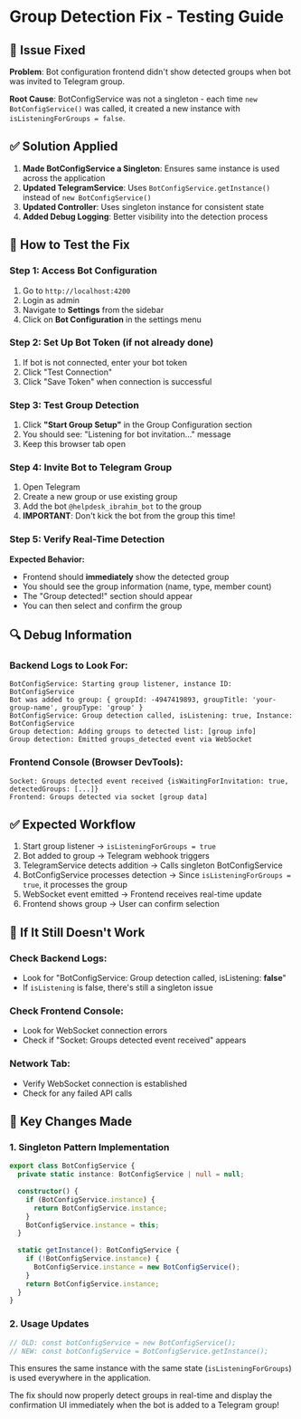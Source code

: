 # Group Detection Fix - Testing Guide

## 🐛 **Issue Fixed**
**Problem**: Bot configuration frontend didn't show detected groups when bot was invited to Telegram group.

**Root Cause**: BotConfigService was not a singleton - each time `new BotConfigService()` was called, it created a new instance with `isListeningForGroups = false`.

## ✅ **Solution Applied**
1. **Made BotConfigService a Singleton**: Ensures same instance is used across the application
2. **Updated TelegramService**: Uses `BotConfigService.getInstance()` instead of `new BotConfigService()`
3. **Updated Controller**: Uses singleton instance for consistent state
4. **Added Debug Logging**: Better visibility into the detection process

## 🧪 **How to Test the Fix**

### Step 1: Access Bot Configuration
1. Go to `http://localhost:4200`
2. Login as admin
3. Navigate to **Settings** from the sidebar
4. Click on **Bot Configuration** in the settings menu

### Step 2: Set Up Bot Token (if not already done)
1. If bot is not connected, enter your bot token
2. Click "Test Connection"
3. Click "Save Token" when connection is successful

### Step 3: Test Group Detection
1. Click **"Start Group Setup"** in the Group Configuration section
2. You should see: "Listening for bot invitation..." message
3. Keep this browser tab open

### Step 4: Invite Bot to Telegram Group
1. Open Telegram
2. Create a new group or use existing group
3. Add the bot `@helpdesk_ibrahim_bot` to the group
4. **IMPORTANT**: Don't kick the bot from the group this time!

### Step 5: Verify Real-Time Detection
**Expected Behavior:**
- Frontend should **immediately** show the detected group
- You should see the group information (name, type, member count)
- The "Group detected!" section should appear
- You can then select and confirm the group

## 🔍 **Debug Information**

### Backend Logs to Look For:
```
BotConfigService: Starting group listener, instance ID: BotConfigService
Bot was added to group: { groupId: -4947419893, groupTitle: 'your-group-name', groupType: 'group' }
BotConfigService: Group detection called, isListening: true, Instance: BotConfigService
Group detection: Adding groups to detected list: [group info]
Group detection: Emitted groups_detected event via WebSocket
```

### Frontend Console (Browser DevTools):
```
Socket: Groups detected event received {isWaitingForInvitation: true, detectedGroups: [...]}
Frontend: Groups detected via socket [group data]
```

## ✅ **Expected Workflow**
1. Start group listener → `isListeningForGroups = true`
2. Bot added to group → Telegram webhook triggers
3. TelegramService detects addition → Calls singleton BotConfigService
4. BotConfigService processes detection → Since `isListeningForGroups = true`, it processes the group
5. WebSocket event emitted → Frontend receives real-time update
6. Frontend shows group → User can confirm selection

## 🚨 **If It Still Doesn't Work**

### Check Backend Logs:
- Look for "BotConfigService: Group detection called, isListening: **false**"
- If `isListening` is false, there's still a singleton issue

### Check Frontend Console:
- Look for WebSocket connection errors
- Check if "Socket: Groups detected event received" appears

### Network Tab:
- Verify WebSocket connection is established
- Check for any failed API calls

## 📝 **Key Changes Made**

### 1. Singleton Pattern Implementation
```typescript
export class BotConfigService {
  private static instance: BotConfigService | null = null;
  
  constructor() {
    if (BotConfigService.instance) {
      return BotConfigService.instance;
    }
    BotConfigService.instance = this;
  }
  
  static getInstance(): BotConfigService {
    if (!BotConfigService.instance) {
      BotConfigService.instance = new BotConfigService();
    }
    return BotConfigService.instance;
  }
}
```

### 2. Usage Updates
```typescript
// OLD: const botConfigService = new BotConfigService();
// NEW: const botConfigService = BotConfigService.getInstance();
```

This ensures the same instance with the same state (`isListeningForGroups`) is used everywhere in the application.

The fix should now properly detect groups in real-time and display the confirmation UI immediately when the bot is added to a Telegram group!